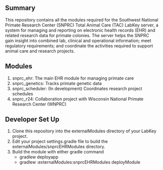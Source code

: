 ## Summary
This repository contains all the modules required for the Southwest National Primate Research Center (SNPRC) Total Animal Care (TAC) LabKey server, a system for managing and reporting on electronic health records (EHR) and related research data for primate colonies. The server helps the SNPRC gain insight into combined lab, clinical and operational information; meet regulatory requirements; and coordinate the activities required to support animal care and research projects.

<a name="modules"></a>
## Modules
1. snprc_ehr: The main EHR module for managing primate care
2. snprc_genetics: Tracks primate genetic data
3. snprc_scheduler: (In development) Coordinates research project schedules
4. snprc_r24: Collaboration project with Wisconsin National Primate Research Center (WNPRC)

<a name="setUp"></a>
## Developer Set Up
1. Clone this repository into the externalModules directory of your LabKey project.  
1. Edit your project settings.gradle file to build the externalModules/snprcEHRModules directory.
1. Build the module with either gradle command 
    * gradlew deployapp 
    * gradlew :externalModules:snprcEHRModules deployModule
